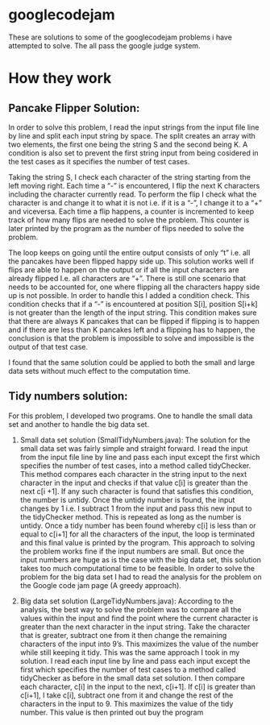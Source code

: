 # googlecodejam
These are solutions to some of the googlecodejam problems i have attempted to solve. The all pass the google judge system.

# How they work
## Pancake Flipper Solution:

In order to solve this problem, I read the input strings from the input file line by line and split each input string by space. The split creates an array with two elements, the first one being the string S and the second being K. A condition is also set to prevent the first string input from being cosidered in the test cases as it specifies the number of test cases.

Taking the string S, I check each character of the string starting from the left moving right. Each time a “-” is encountered, I flip the next K characters including the character currently read. To perform the flip I check what the character is and change it to what it is not i.e. if it is a “-”, I change it to a “+” and viceversa. Each time a flip happens, a counter is incremented to keep track of how many flips are needed to solve the problem. This counter is later printed by the program as the number of flips needed to solve the problem. 

The loop keeps on going until the entire output consists of only “t” i.e. all the pancakes have been flipped happy side up. This solution works well if flips are able to happen on the output or if all the input characters are already flipped I.e. all characters are “+”. There is still one scenario that needs to be accounted for, one where flipping all the characters happy side up is not possible. In order to handle this I added a condition check. This condition checks that if a “-” is encountered at position S[i], position S[i+k] is not greater than the length of the input string. This condition makes sure that there are always K pancakes that can be flipped if flipping is to happen and if there are less than K pancakes left and a flipping has to happen, the conclusion is that the problem is impossible to solve and impossible is the output of that test case. 

I found that the same solution could be applied to both the small and large data sets without much effect to the computation time.

## Tidy numbers solution:

For this problem, I developed two programs. One to handle the small data set and another to handle the big data set.

1) Small data set solution (SmallTidyNumbers.java):
The solution for the small data set was fairly simple and straight forward. I read the input from the input file line by line and pass each input except the first which specifies the number of test cases, into a method called tidyChecker. This method compares each character in the string input to the next character in the input and checks if that value c[i] is greater than the next c[i +1]. If any such character is found that satisfies this condition, the number is untidy. Once the untidy number is found, the input changes by 1 i.e. I subtract 1 from the input and pass this new input to the tidyChecker method. This is repeated as long as the number is untidy. Once a tidy number has been found whereby c[i] is less than or equal to c[i+1] for all the characters of the input, the loop is terminated and this final value is printed by the program.
This approach to solving the problem works fine if the input numbers are small. But once the input numbers are huge as is the case with the big data set, this solution takes too much computational time to be feasible. In order to solve the problem for the big data set I had to read the analysis for the problem on the Google code jam page (A greedy approach).

2) Big data set solution (LargeTidyNumbers.java):
According to the analysis, the best way to solve the problem was to compare all the values within the input and find the point where the current character is greater than the next character in the input string. Take the character that is greater, subtract one from it then change the remaining characters of the input into 9’s. This maximizes the value of the number while still keeping it tidy. This was the same approach I took in my solution. I read each input line by line and pass each input except the first which specifies the number of test cases to a method called tidyChecker as before in the small data set solution. I then compare each character, c[i] in the input to the next, c[i+1]. If c[i] is greater than c[i+1], I take c[i], subtract one from it and change the rest of the characters in the input to 9. This maximizes the value of the tidy number. This value is then printed out buy the program
